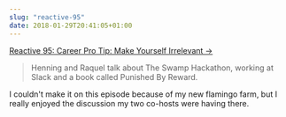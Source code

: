 ```yaml
---
slug: "reactive-95"
date: 2018-01-29T20:41:05+01:00
---
```


[Reactive 95: Career Pro Tip: Make Yourself Irrelevant&nbsp;&rarr;](https://reactive.audio/95)

> Henning and Raquel talk about The Swamp Hackathon, working at Slack and a book called Punished By Reward.

I couldn't make it on this episode because of my new flamingo farm, but I really enjoyed 
the discussion my two co-hosts were having there.

